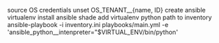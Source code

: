 source OS credentials
unset OS_TENANT__{name, ID}
create ansible virtualenv
install ansible shade
add virtualenv python path to inventory
ansible-playbook -i inventory.ini playbooks/main.yml -e 'ansible_python__intenpreter="$VIRTUAL_ENV/bin/python'
